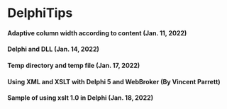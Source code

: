 # DelphiTips

#### Adaptive column width according to content (Jan. 11, 2022)
#### Delphi and DLL (Jan. 14, 2022)
#### Temp directory and temp file (Jan. 17, 2022)
#### Using XML and XSLT with Delphi 5 and WebBroker (By Vincent Parrett)
#### Sample of using xslt 1.0 in Delphi (Jan. 18, 2022)